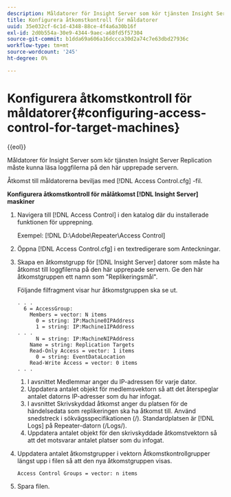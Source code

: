 ```yaml
---
description: Måldatorer för Insight Server som kör tjänsten Insight Server Replication måste kunna läsa loggfilerna på den här upprepade servern.
title: Konfigurera åtkomstkontroll för måldatorer
uuid: 35e032cf-6c1d-4348-88ce-4f4a6a30b16f
exl-id: 2d0b554a-30e9-4344-9aec-a68fd5f57304
source-git-commit: b1dda69a606a16dccca30d2a74c7e63dbd27936c
workflow-type: tm+mt
source-wordcount: '245'
ht-degree: 0%

---
```


# Konfigurera åtkomstkontroll för måldatorer{#configuring-access-control-for-target-machines}

{{eol}}

Måldatorer för Insight Server som kör tjänsten Insight Server Replication måste kunna läsa loggfilerna på den här upprepade servern.

Åtkomst till måldatorerna beviljas med [!DNL Access Control.cfg] -fil.

**Konfigurera åtkomstkontroll för målåtkomst [!DNL Insight Server] maskiner**

1. Navigera till [!DNL Access Control] i den katalog där du installerade funktionen för upprepning.

   Exempel: [!DNL D:\Adobe\Repeater\Access Control]

1. Öppna [!DNL Access Control.cfg] i en textredigerare som Anteckningar.
1. Skapa en åtkomstgrupp för [!DNL Insight Server] datorer som måste ha åtkomst till loggfilerna på den här upprepade servern. Ge den här åtkomstgruppen ett namn som &quot;Replikeringsmål&quot;.

   Följande filfragment visar hur åtkomstgruppen ska se ut.

   ```
   . . . 
     6 = AccessGroup: 
       Members = vector: N items 
         0 = string: IP:Machine0IPAddress 
         1 = string: IP:Machine1IPAddress 
   . . . 
         N = string: IP:MachineNIPAddress 
       Name = string: Replication Targets 
       Read-Only Access = vector: 1 items 
         0 = string: EventDataLocation 
       Read-Write Access = vector: 0 items 
   . . .
   ```

   1. I avsnittet Medlemmar anger du IP-adressen för varje dator.
   1. Uppdatera antalet objekt för medlemsvektorn så att det återspeglar antalet datorns IP-adresser som du har infogat.
   1. I avsnittet Skrivskyddad åtkomst anger du platsen för de händelsedata som replikeringen ska ha åtkomst till. Använd snedstreck i sökvägsspecifikationen (/). Standardplatsen är [!DNL Logs] på Repeater-datorn (/Logs/).
   1. Uppdatera antalet objekt för den skrivskyddade åtkomstvektorn så att det motsvarar antalet platser som du infogat.

1. Uppdatera antalet åtkomstgrupper i vektorn Åtkomstkontrollgrupper längst upp i filen så att den nya åtkomstgruppen visas.

   ```
   Access Control Groups = vector: n items
   ```

1. Spara filen.
